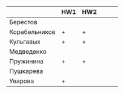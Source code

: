|               	| HW1 	| HW2 	|   	|   	|   	|
|---------------	|-----	|-----	|---	|---	|---	|
| Берестов      	|     	|     	|   	|   	|   	|
| Корабельников 	|   +  	|   +  	|   	|   	|   	|
| Кульгавых     	|   +  	|   +  	|   	|   	|   	|
| Медведенко    	|     	|     	|   	|   	|   	|
| Пружинина     	|   +  	|   +  	|   	|   	|   	|
| Пушкарева     	|     	|     	|   	|   	|   	|
| Уварова       	|   +  	|     	|   	|   	|   	|
